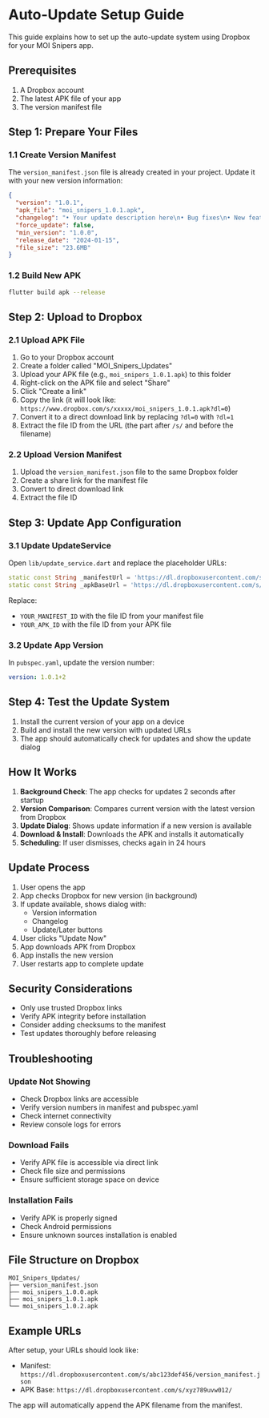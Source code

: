 # Auto-Update Setup Guide

This guide explains how to set up the auto-update system using Dropbox for your MOI Snipers app.

## Prerequisites

1. A Dropbox account
2. The latest APK file of your app
3. The version manifest file

## Step 1: Prepare Your Files

### 1.1 Create Version Manifest
The `version_manifest.json` file is already created in your project. Update it with your new version information:

```json
{
  "version": "1.0.1",
  "apk_file": "moi_snipers_1.0.1.apk",
  "changelog": "• Your update description here\n• Bug fixes\n• New features",
  "force_update": false,
  "min_version": "1.0.0",
  "release_date": "2024-01-15",
  "file_size": "23.6MB"
}
```

### 1.2 Build New APK
```bash
flutter build apk --release
```

## Step 2: Upload to Dropbox

### 2.1 Upload APK File
1. Go to your Dropbox account
2. Create a folder called "MOI_Snipers_Updates"
3. Upload your APK file (e.g., `moi_snipers_1.0.1.apk`) to this folder
4. Right-click on the APK file and select "Share"
5. Click "Create a link"
6. Copy the link (it will look like: `https://www.dropbox.com/s/xxxxx/moi_snipers_1.0.1.apk?dl=0`)
7. Convert it to a direct download link by replacing `?dl=0` with `?dl=1`
8. Extract the file ID from the URL (the part after `/s/` and before the filename)

### 2.2 Upload Version Manifest
1. Upload the `version_manifest.json` file to the same Dropbox folder
2. Create a share link for the manifest file
3. Convert to direct download link
4. Extract the file ID

## Step 3: Update App Configuration

### 3.1 Update UpdateService
Open `lib/update_service.dart` and replace the placeholder URLs:

```dart
static const String _manifestUrl = 'https://dl.dropboxusercontent.com/s/YOUR_MANIFEST_ID/version_manifest.json';
static const String _apkBaseUrl = 'https://dl.dropboxusercontent.com/s/YOUR_APK_ID/';
```

Replace:
- `YOUR_MANIFEST_ID` with the file ID from your manifest file
- `YOUR_APK_ID` with the file ID from your APK file

### 3.2 Update App Version
In `pubspec.yaml`, update the version number:

```yaml
version: 1.0.1+2
```

## Step 4: Test the Update System

1. Install the current version of your app on a device
2. Build and install the new version with updated URLs
3. The app should automatically check for updates and show the update dialog

## How It Works

1. **Background Check**: The app checks for updates 2 seconds after startup
2. **Version Comparison**: Compares current version with the latest version from Dropbox
3. **Update Dialog**: Shows update information if a new version is available
4. **Download & Install**: Downloads the APK and installs it automatically
5. **Scheduling**: If user dismisses, checks again in 24 hours

## Update Process

1. User opens the app
2. App checks Dropbox for new version (in background)
3. If update available, shows dialog with:
   - Version information
   - Changelog
   - Update/Later buttons
4. User clicks "Update Now"
5. App downloads APK from Dropbox
6. App installs the new version
7. User restarts app to complete update

## Security Considerations

- Only use trusted Dropbox links
- Verify APK integrity before installation
- Consider adding checksums to the manifest
- Test updates thoroughly before releasing

## Troubleshooting

### Update Not Showing
- Check Dropbox links are accessible
- Verify version numbers in manifest and pubspec.yaml
- Check internet connectivity
- Review console logs for errors

### Download Fails
- Verify APK file is accessible via direct link
- Check file size and permissions
- Ensure sufficient storage space on device

### Installation Fails
- Verify APK is properly signed
- Check Android permissions
- Ensure unknown sources installation is enabled

## File Structure on Dropbox

```
MOI_Snipers_Updates/
├── version_manifest.json
├── moi_snipers_1.0.0.apk
├── moi_snipers_1.0.1.apk
└── moi_snipers_1.0.2.apk
```

## Example URLs

After setup, your URLs should look like:
- Manifest: `https://dl.dropboxusercontent.com/s/abc123def456/version_manifest.json`
- APK Base: `https://dl.dropboxusercontent.com/s/xyz789uvw012/`

The app will automatically append the APK filename from the manifest. 